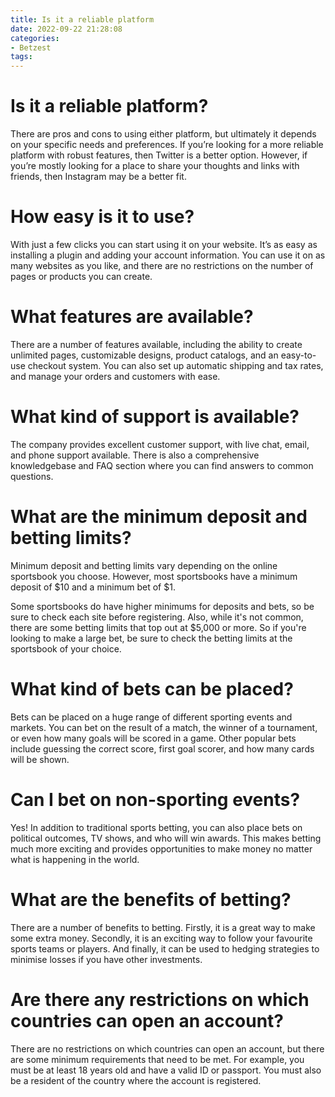 ```yaml
---
title: Is it a reliable platform 
date: 2022-09-22 21:28:08
categories:
- Betzest
tags:
---
```



#  Is it a reliable platform? 

There are pros and cons to using either platform, but ultimately it depends on your specific needs and preferences. If you’re looking for a more reliable platform with robust features, then Twitter is a better option. However, if you’re mostly looking for a place to share your thoughts and links with friends, then Instagram may be a better fit.

#  How easy is it to use? 

With just a few clicks you can start using it on your website. It’s as easy as installing a plugin and adding your account information. You can use it on as many websites as you like, and there are no restrictions on the number of pages or products you can create.

# What features are available? 

There are a number of features available, including the ability to create unlimited pages, customizable designs, product catalogs, and an easy-to-use checkout system. You can also set up automatic shipping and tax rates, and manage your orders and customers with ease.

# What kind of support is available? 

The company provides excellent customer support, with live chat, email, and phone support available. There is also a comprehensive knowledgebase and FAQ section where you can find answers to common questions.

#  What are the minimum deposit and betting limits? 

Minimum deposit and betting limits vary depending on the online sportsbook you choose. However, most sportsbooks have a minimum deposit of $10 and a minimum bet of $1.

Some sportsbooks do have higher minimums for deposits and bets, so be sure to check each site before registering. Also, while it's not common, there are some betting limits that top out at $5,000 or more. So if you're looking to make a large bet, be sure to check the betting limits at the sportsbook of your choice.

#  What kind of bets can be placed? 

Bets can be placed on a huge range of different sporting events and markets. You can bet on the result of a match, the winner of a tournament, or even how many goals will be scored in a game. Other popular bets include guessing the correct score, first goal scorer, and how many cards will be shown.

# Can I bet on non-sporting events? 

Yes! In addition to traditional sports betting, you can also place bets on political outcomes, TV shows, and who will win awards. This makes betting much more exciting and provides opportunities to make money no matter what is happening in the world.

# What are the benefits of betting? 

There are a number of benefits to betting. Firstly, it is a great way to make some extra money. Secondly, it is an exciting way to follow your favourite sports teams or players. And finally, it can be used to hedging strategies to minimise losses if you have other investments.

#  Are there any restrictions on which countries can open an account?

There are no restrictions on which countries can open an account, but there are some minimum requirements that need to be met. For example, you must be at least 18 years old and have a valid ID or passport. You must also be a resident of the country where the account is registered.